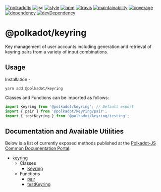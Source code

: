 [![polkadotjs](https://img.shields.io/badge/polkadot-js-orange.svg?style=flat-square)](https://polkadot.js.org)
![isc](https://img.shields.io/badge/license-ISC-lightgrey.svg?style=flat-square)
[![style](https://img.shields.io/badge/code%20style-semistandard-lightgrey.svg?style=flat-square)](https://github.com/Flet/semistandard)
[![npm](https://img.shields.io/npm/v/@polkadot/keyring.svg?style=flat-square)](https://www.npmjs.com/package/@polkadot/keyring)
[![travis](https://img.shields.io/travis/polkadot-js/common.svg?style=flat-square)](https://travis-ci.org/polkadot-js/common)
[![maintainability](https://img.shields.io/codeclimate/maintainability/polkadot-js/common.svg?style=flat-square)](https://codeclimate.com/github/polkadot-js/common/maintainability)
[![coverage](https://img.shields.io/coveralls/polkadot-js/common.svg?style=flat-square)](https://coveralls.io/github/polkadot-js/common?branch=master)
[![dependency](https://david-dm.org/polkadot-js/common.svg?style=flat-square&path=packages/keyring)](https://david-dm.org/polkadot-js/common?path=packages/keyring)
[![devDependency](https://david-dm.org/polkadot-js/common/dev-status.svg?style=flat-square&path=packages/keyring)](https://david-dm.org/polkadot-js/common?path=packages/keyring#info=devDependencies)

# @polkadot/keyring

Key management of user accounts including generation and retrieval of keyring pairs from a variety of input combinations.

## Usage

Installation -

```
yarn add @polkadot/keyring
```

Classes and Functions can be imported as follows:

```js
import Keyring from '@polkadot/keyring'; // Default export
import { pair } from '@polkadot/keyring/pair';
import { testKeyring } from '@polkadot/keyring/testing';
```

## Documentation and Available Utilities

Below is a list of currently exposed methods published at the [Polkadot-JS Common Documentation Portal](https://polkadot.js.org/common/keyring/).

- [keyring](https://polkadot.js.org/common/keyring/README.md)
  - Classes
    - [Keyring](https://polkadot.js.org/common/keyring/classes/_index_.keyring.md)
  - Functions
    - [pair](https://polkadot.js.org/common/keyring/modules/_pair_index_.md)
    - [testKeyring](https://polkadot.js.org/common/keyring/modules/_testing_.md)
